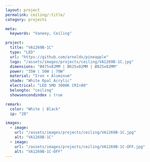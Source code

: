```yaml
---
layout: project
permalink: ceiling/:title/
category: projects

meta:
  keywords: "Vaneey, Ceiling"

project:
  title: "VA1269B-1C"
  type: "LED"
  url: "https://github.com/arnolds/pineapple"
  logo: "/assets/images/projects/ceiling/VA1269B-1C.jpg"
  dimensions: "Ø475x82MM | Ø625x82MM | Ø825x82MM"
  power: "35W | 50W | 70W"
  material: "Iron + Aluminum"
  shade: "White Opal Acrylic"
  electrical: "LED SMD 3000K CRI>80"
  belongto: "ceiling"
  showsencondindex : true

remark:
  color: "White | Black"
  ip: "20"

images:
  - image:
    url: "/assets/images/projects/ceiling/VA1269B-1C.jpg"
    alt: "VA1269B-1C"
  - image:
    url: "/assets/images/projects/ceiling/VA1269B-1C-OFF.jpg"
    alt: "VA1269B-1C-OFF"
---
```

